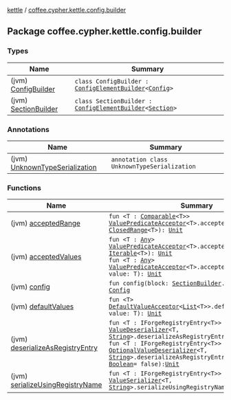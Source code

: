 [kettle](../index.md) / [coffee.cypher.kettle.config.builder](./index.md)

## Package coffee.cypher.kettle.config.builder

### Types

| Name | Summary |
|---|---|
| (jvm) [ConfigBuilder](-config-builder/index.md) | `class ConfigBuilder : `[`ConfigElementBuilder`](../coffee.cypher.kettle.config.builder.type/-config-element-builder/index.md)`<`[`Config`](../coffee.cypher.kettle.config/-config/index.md)`>` |
| (jvm) [SectionBuilder](-section-builder/index.md) | `class SectionBuilder : `[`ConfigElementBuilder`](../coffee.cypher.kettle.config.builder.type/-config-element-builder/index.md)`<`[`Section`](../coffee.cypher.kettle.config/-section/index.md)`>` |

### Annotations

| Name | Summary |
|---|---|
| (jvm) [UnknownTypeSerialization](-unknown-type-serialization/index.md) | `annotation class UnknownTypeSerialization` |

### Functions

| Name | Summary |
|---|---|
| (jvm) [acceptedRange](accepted-range.md) | `fun <T : `[`Comparable`](https://kotlinlang.org/api/latest/jvm/stdlib/kotlin/-comparable/index.html)`<T>> `[`ValuePredicateAcceptor`](../coffee.cypher.kettle.config.builder.type/-value-predicate-acceptor/index.md)`<T>.acceptedRange(range: `[`ClosedRange`](https://kotlinlang.org/api/latest/jvm/stdlib/kotlin.ranges/-closed-range/index.html)`<T>): `[`Unit`](https://kotlinlang.org/api/latest/jvm/stdlib/kotlin/-unit/index.html) |
| (jvm) [acceptedValues](accepted-values.md) | `fun <T : `[`Any`](https://kotlinlang.org/api/latest/jvm/stdlib/kotlin/-any/index.html)`> `[`ValuePredicateAcceptor`](../coffee.cypher.kettle.config.builder.type/-value-predicate-acceptor/index.md)`<T>.acceptedValues(values: `[`Iterable`](https://kotlinlang.org/api/latest/jvm/stdlib/kotlin.collections/-iterable/index.html)`<T>): `[`Unit`](https://kotlinlang.org/api/latest/jvm/stdlib/kotlin/-unit/index.html)<br>`fun <T : `[`Any`](https://kotlinlang.org/api/latest/jvm/stdlib/kotlin/-any/index.html)`> `[`ValuePredicateAcceptor`](../coffee.cypher.kettle.config.builder.type/-value-predicate-acceptor/index.md)`<T>.acceptedValues(vararg value: T): `[`Unit`](https://kotlinlang.org/api/latest/jvm/stdlib/kotlin/-unit/index.html) |
| (jvm) [config](config.md) | `fun config(block: `[`SectionBuilder`](-section-builder/index.md)`.() -> `[`Unit`](https://kotlinlang.org/api/latest/jvm/stdlib/kotlin/-unit/index.html)`): `[`Config`](../coffee.cypher.kettle.config/-config/index.md) |
| (jvm) [defaultValues](default-values.md) | `fun <T> `[`DefaultValueAcceptor`](../coffee.cypher.kettle.config.builder.type/-default-value-acceptor/index.md)`<`[`List`](https://kotlinlang.org/api/latest/jvm/stdlib/kotlin.collections/-list/index.html)`<T>>.defaultValues(vararg value: T): `[`Unit`](https://kotlinlang.org/api/latest/jvm/stdlib/kotlin/-unit/index.html) |
| (jvm) [deserializeAsRegistryEntry](deserialize-as-registry-entry.md) | `fun <T : IForgeRegistryEntry<T>> `[`ValueDeserializer`](../coffee.cypher.kettle.config.builder.type/-value-deserializer/index.md)`<T, `[`String`](https://kotlinlang.org/api/latest/jvm/stdlib/kotlin/-string/index.html)`>.deserializeAsRegistryEntry(): `[`Unit`](https://kotlinlang.org/api/latest/jvm/stdlib/kotlin/-unit/index.html)<br>`fun <T : IForgeRegistryEntry<T>> `[`OptionalValueDeserializer`](../coffee.cypher.kettle.config.builder.type/-optional-value-deserializer/index.md)`<T, `[`String`](https://kotlinlang.org/api/latest/jvm/stdlib/kotlin/-string/index.html)`>.deserializeAsRegistryEntry(errorOnMissing: `[`Boolean`](https://kotlinlang.org/api/latest/jvm/stdlib/kotlin/-boolean/index.html)` = false): `[`Unit`](https://kotlinlang.org/api/latest/jvm/stdlib/kotlin/-unit/index.html) |
| (jvm) [serializeUsingRegistryName](serialize-using-registry-name.md) | `fun <T : IForgeRegistryEntry<T>> `[`ValueSerializer`](../coffee.cypher.kettle.config.builder.type/-value-serializer/index.md)`<T, `[`String`](https://kotlinlang.org/api/latest/jvm/stdlib/kotlin/-string/index.html)`>.serializeUsingRegistryName(): `[`Unit`](https://kotlinlang.org/api/latest/jvm/stdlib/kotlin/-unit/index.html) |
